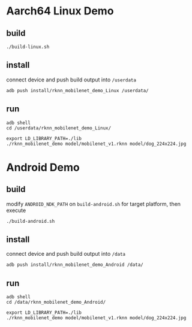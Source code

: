 # Aarch64 Linux Demo
## build

```
./build-linux.sh
```

## install

connect device and push build output into `/userdata`

```
adb push install/rknn_mobilenet_demo_Linux /userdata/
```

## run

```
adb shell
cd /userdata/rknn_mobilenet_demo_Linux/
```

```
export LD_LIBRARY_PATH=./lib
./rknn_mobilenet_demo model/mobilenet_v1.rknn model/dog_224x224.jpg
```

# Android Demo
## build

modify `ANDROID_NDK_PATH` on `build-android.sh` for target platform, then execute

```
./build-android.sh
```

## install

connect device and push build output into `/data`

```
adb push install/rknn_mobilenet_demo_Android /data/
```

## run

```
adb shell
cd /data/rknn_mobilenet_demo_Android/
```

```
export LD_LIBRARY_PATH=./lib
./rknn_mobilenet_demo model/mobilenet_v1.rknn model/dog_224x224.jpg
```
